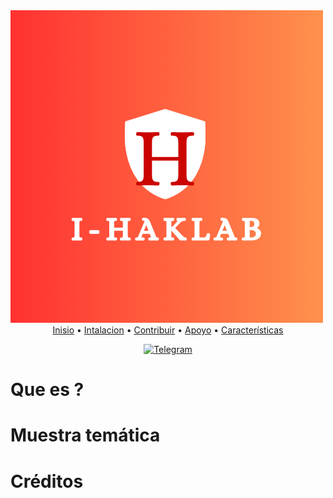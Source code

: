 <div aling="center">
<img 
  src="I-haklab.png" 
  alt="Logo de I-haklab"/> 
</div>

<div align="center">
        <a href="https://victorh028.github.io/i-Haklab/#">Inisio</a>
  <span> • </span>
            <a href="https://victorh028.github.io/i-Haklab/install">Intalacion</a>
  <span> • </span>
               <a href="">Contribuir</a>
  <span> • </span>
        <a href="">Apoyo</a>
  <span> • </span>
        <a href="">Características</a>
  <p></p>
</div> 

<div align="center">

[![Telegram](https://img.shields.io/badge/Telegram-blue.svg?style=flat-square&logo=Telegram&logoColor=white)](https://t.me/Ivam3by_Cinderella)

  </div>

# Que es ?


# Muestra temática



# Créditos 
